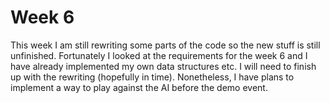 # Week 6

This week I am still rewriting some parts of the code so the new stuff is still unfinished. Fortunately I looked at the requirements for the week 6 and I have already implemented my own data structures etc. I will need to finish up with the rewriting (hopefully in time). Nonetheless, I have plans to implement a way to play against the AI before the demo event. 
